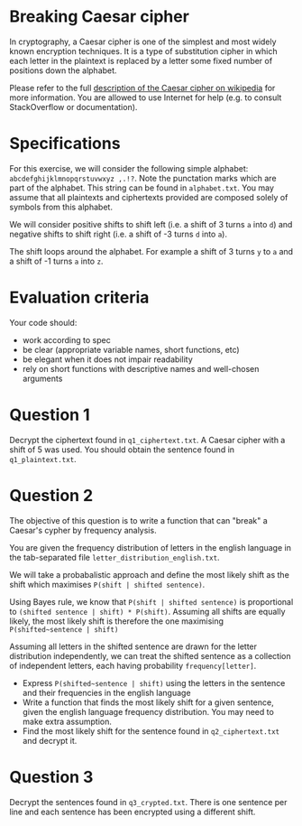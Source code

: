 # Breaking Caesar cipher

In cryptography, a Caesar cipher is one of the simplest and most widely known encryption techniques. It is a type of substitution cipher in which each letter in the plaintext is replaced by a letter some fixed number of positions down the alphabet.

Please refer to the full [description of the Caesar cipher on wikipedia](https://en.wikipedia.org/wiki/Caesar_cipher) for more information. You are allowed to use Internet for help (e.g. to consult StackOverflow or documentation).

# Specifications

For this exercise, we will consider the following simple alphabet: `abcdefghijklmnopqrstuvwxyz ,.!?`. Note the punctation marks which are part of the alphabet. This string can be found in `alphabet.txt`. You may assume that all plaintexts and ciphertexts provided are composed solely of symbols from this alphabet.

We will consider positive shifts to shift left (i.e. a shift of 3 turns `a` into `d`) and negative shifts to shift right (i.e. a shift of -3 turns `d` into `a`). 

The shift loops around the alphabet. For example a shift of 3 turns `y` to `a` and a shift of -1 turns `a` into `z`.

# Evaluation criteria

Your code should:
- work according to spec
- be clear (appropriate variable names, short functions, etc)
- be elegant when it does not impair readability
- rely on short functions with descriptive names and well-chosen arguments


# Question 1

Decrypt the ciphertext found in `q1_ciphertext.txt`. A Caesar cipher with a shift of 5 was used. You should obtain the sentence found in `q1_plaintext.txt`.

# Question 2

The objective of this question is to write a function that can "break" a Caesar's cypher by frequency analysis.

You are given the frequency distribution of letters in the english language in the tab-separated file `letter_distribution_english.txt`. 
 

We will take a probabalistic approach and define the most likely shift as the shift which maximises `P(shift | shifted sentence)`.

Using Bayes rule, we know that `P(shift | shifted sentence)` is proportional to `(shifted sentence | shift) * P(shift)`. Assuming all shifts are equally likely, the most likely shift is therefore the one maximising `P(shifted~sentence | shift)`

Assuming all letters in the shifted sentence are drawn for the letter distribution independently, we can treat the shifted sentence as a collection of independent letters, each having probability `frequency[letter]`.

- Express `P(shifted~sentence | shift)` using the letters in the sentence and their frequencies in the english language
- Write a function that finds the most likely shift for a given sentence, given the english language frequency distribution. You may need to make extra assumption.
- Find the most likely shift for the sentence found in `q2_ciphertext.txt` and decrypt it.

# Question 3

Decrypt the sentences found in `q3_crypted.txt`. There is one sentence per line and each sentence has been encrypted using a different shift.
